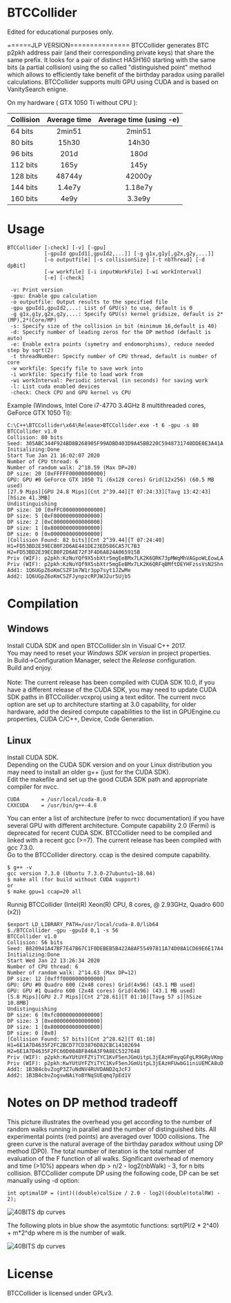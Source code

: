 # BTCCollider

Edited for educational purposes only.





======JLP VERSION===============
BTCCollider generates BTC p2pkh address pair (and their corresponding private keys) that 
share the same prefix. It looks for a pair of distinct HASH160 starting with the same bits 
(a partial collision) using the so called "distinguished point" method which allows 
to efficiently take benefit of the birthday paradox using parallel calculations.
BTCCollider supports multi GPU using CUDA and is based on VanitySearch enigne.

On my hardware ( GTX 1050 Ti without CPU ):

| Collision     |  Average time  | Average time (using -e) |
|----------|:-------------:|:-------------:|
| 64 bits | 2min51 | 2min51 |
| 80 bits | 15h30 | 14h30 |
| 96 bits | 201d | 180d |
| 112 bits | 165y | 145y |
| 128 bits | 48744y | 42000y |
| 144 bits | 1.4e7y | 1.18e7y |
| 160 bits | 4e9y | 3.3e9y |

# Usage

```
BTCCollider [-check] [-v] [-gpu]
            [-gpuId gpuId1[,gpuId2,...]] [-g g1x,g1y[,g2x,g2y,...]]
            [-o outputfile] [-s collisionSize] [-t nbThread] [-d dpBit]
            [-w workfile] [-i inputWorkFile] [-wi workInterval]
            [-e] [-check]

 -v: Print version
 -gpu: Enable gpu calculation
 -o outputfile: Output results to the specified file
 -gpu gpuId1,gpuId2,...: List of GPU(s) to use, default is 0
 -g g1x,g1y,g2x,g2y,...: Specify GPU(s) kernel gridsize, default is 2*(MP),2*(Core/MP)
 -s: Specify size of the collision in bit (minimum 16,default is 40)
 -d: Specify number of leading zeros for the DP method (default is auto)
 -e: Enable extra points (symetry and endomorphisms), reduce needed step by sqrt(2)
 -t threadNumber: Specify number of CPU thread, default is number of core
 -w workfile: Specify file to save work into
 -i workfile: Specify file to load work from
 -wi workInterval: Periodic interval (in seconds) for saving work
 -l: List cuda enabled devices
 -check: Check CPU and GPU kernel vs CPU
```
 
Example (Windows, Intel Core i7-4770 3.4GHz 8 multithreaded cores, GeForce GTX 1050 Ti):
```
C:\C++\BTCCollider\x64\Release>BTCCollider.exe -t 6 -gpu -s 80
BTCCollider v1.0
Collision: 80 bits
Seed: 305ABC344F924BD8B268905F99ADBD403D9A45BB220C5948731740DDE0E3A41A
Initializing:Done
Start Tue Jan 21 16:02:07 2020
Number of CPU thread: 6
Number of random walk: 2^18.59 (Max DP=20)
DP size: 20 [0xFFFFF00000000000]
GPU: GPU #0 GeForce GTX 1050 Ti (6x128 cores) Grid(12x256) (60.5 MB used)
[27.9 Mips][GPU 24.8 Mips][Cnt 2^39.44][T 07:24:33][Tavg 13:42:43][hSize 41.3MB]
Undistinguishing
DP size: 10 [0xFFC0000000000000]
DP size: 5 [0xF800000000000000]
DP size: 2 [0xC000000000000000]
DP size: 1 [0x8000000000000000]
DP size: 0 [0x0000000000000000]
[Collision Found: 82 bits][Cnt 2^39.44][T 07:24:40]
H1=FD53BD2E39ECB0F2D6AE441DE23ED586CA57C7B3
H2=FD53BD2E39ECB0F2D6AE72F3F4D6A824A065915B
Priv (WIF): p2pkh:KzNuYQf9X5sbXtr5mgEeBMx7LK2K6QRK73pMWqMhVAGpoWLEowLA
Priv (WIF): p2pkh:KzNuYQf9X5sbXtr5mgEeBMx7LK2K6QRFqBMftDEYHFzssVsN2Shn
Add1: 1Q6UGpZ6oKmCSZF1m7W1r3pp7syt1JZwMe
Add2: 1Q6UGpZ6oKmCSZFJynpzcRPJWJ2ur5Ujb5
```

# Compilation

## Windows

Install CUDA SDK and open BTCCollider.sln in Visual C++ 2017.\
You may need to reset your *Windows SDK version* in project properties.\
In Build->Configuration Manager, select the *Release* configuration.\
Build and enjoy.\
\
Note: The current release has been compiled with CUDA SDK 10.0, if you have a different release of the CUDA SDK, you may need to update CUDA SDK paths in BTCCollider.vcxproj using a text editor. The current nvcc option are set up to architecture starting at 3.0 capability, for older hardware, add the desired compute capabilities to the list in GPUEngine.cu properties, CUDA C/C++, Device, Code Generation.

## Linux

Install CUDA SDK.\
Depending on the CUDA SDK version and on your Linux distribution you may need to install an older g++ (just for the CUDA SDK).\
Edit the makefile and set up the good CUDA SDK path and appropriate compiler for nvcc. 

```
CUDA       = /usr/local/cuda-8.0
CXXCUDA    = /usr/bin/g++-4.8
```

You can enter a list of architecture (refer to nvcc documentation) if you have several GPU with different architecture. Compute capability 2.0 (Fermi) is deprecated for recent CUDA SDK.
BTCCollider need to be compiled and linked with a recent gcc (>=7). The current release has been compiled with gcc 7.3.0.\
Go to the BTCCollider directory. ccap is the desired compute capability.

```
$ g++ -v
gcc version 7.3.0 (Ubuntu 7.3.0-27ubuntu1~18.04)
$ make all (for build without CUDA support)
or
$ make gpu=1 ccap=20 all
```
Runnig BTCCollider (Intel(R) Xeon(R) CPU, 8 cores,  @ 2.93GHz, Quadro 600 (x2))
```
$export LD_LIBRARY_PATH=/usr/local/cuda-8.0/lib64
$./BTCCollider -gpu -gpuId 0,1 -s 56
BTCCollider v1.0
Collision: 56 bits
Seed: B820941A47BF7E47B67C1F0DEBEB5B422A8AF55497811A74D08A1CD69E6E17A4
Initializing:Done
Start Wed Jan 22 13:26:34 2020
Number of CPU thread: 6
Number of random walk: 2^14.63 (Max DP=12)
DP size: 12 [0xfff0000000000000]
GPU: GPU #0 Quadro 600 (2x48 cores) Grid(4x96) (43.1 MB used)
GPU: GPU #1 Quadro 600 (2x48 cores) Grid(4x96) (43.1 MB used)
[5.8 Mips][GPU 2.7 Mips][Cnt 2^28.61][T 01:10][Tavg 57 s][hSize 10.8MB]  
Undistinguishing
DP size: 6 [0xfc00000000000000]
DP size: 3 [0xe000000000000000]
DP size: 1 [0x8000000000000000]
DP size: 0 [0x0]
[Collision Found: 57 bits][Cnt 2^28.62][T 01:10]
H1=6E1A7D4635F2FC2BCD77CD3876D82CBC14102694
H2=6E1A7D4635F2FC60D084BF846A3F9A8EC5327648
Priv (WIF): p2pkh:KwYUtUYFZYiTYC1KvF5enJGmUitpL3jEAzHFmyqGFgLR9GRyVKmp
Priv (WIF): p2pkh:KwYUtUYFZYiTYC1KvF5enJGmUitpL3jEAzHFUwbG1iniUEMCA8uD
Add1: 1B3B4cbvZogP3Z7uNdNV4RUVDAND2qJcFJ
Add2: 1B3B4cbvZogswNAiYoBYNqSUEqmq7pEd1V
```

# Notes on DP method tradeoff

This picture illustrates the overhead you get according to the number of random walks running in parallel and the number of distinguished bits. All experimental points (red points) are averaged over 1000 collisions.
The green curve is the natural average of the birthday paradox without using DP method (DP0).
The total number of iteration is the total number of evaluation of the F function of all walks.
Significant overhead of memory and time (>10%) appears  when dp > n/2 - log2(nbWalk) - 3, for n bits collision.
BTCCollider compute DP using the following code, DP can be set manually using -d option:
```
int optimalDP = (int)((double)colSize / 2.0 - log2((double)totalRW) - 2);
```

![40BITS dp curves](img/hash160_col40.jpg)

The following plots in blue show the asymtotic functions: sqrt(PI/2 * 2^40) + m*2^dp where m is the number of walk.

![40BITS dp curves](img/hash160_col40_asymptote.jpg)

# License

BTCCollider is licensed under GPLv3.


